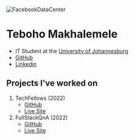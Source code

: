 <link href="/assets/stylesheets/style.css" rel="stylesheet"></link>

![FacebookDataCenter](/assets/images/Facebook010_data-center.jpg)

# Teboho Makhalemele
- IT Student at the [University of Johannesburg](https://uj.ac.za)
- [GitHub](https://github.com/teboho)
- [Linkedin](https://www.linkedin.com/in/askteboho/)
      
## Projects I've worked on
1. TechFellows (2022) 
      - [GitHub](https://github.com/teboho/TechFellows)
      - [Live Site](https://techfellows.azurewebsites.net)
2. FullStackQnA (2022)
      - [GitHub](https://github.com/teboho/fullstackqna)
      - [Live Site](https://fullstackqna.web.app)
